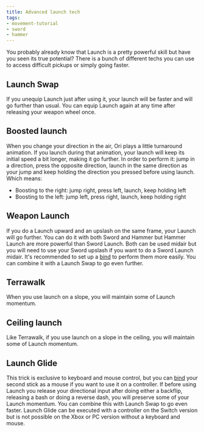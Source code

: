 ```yaml
---
title: Advanced launch tech
tags:
- movement-tutorial
- sword
- hammer
---
```


You probably already know that Launch is a pretty powerful skill but have you seen its true potential? There is a bunch of different techs you can use to access difficult pickups or simply going faster.

## Launch Swap

If you unequip Launch just after using it, your launch will be faster and will go further than usual. You can equip Launch again at any time after releasing your weapon wheel once.

<youtube-video id="hkMq5wMOjy8"></youtube-video>

## Boosted launch

When you change your direction in the air, Ori plays a little turnaround animation. If you launch during that animation, your launch will keep its initial speed a bit longer, making it go further.
In order to perform it: jump in a direction, press the opposite direction, launch in the same direction as your jump and keep holding the direction you pressed before using launch. Which means:
* Boosting to the right: jump right, press left, launch, keep holding left
* Boosting to the left:  jump left, press right, launch, keep holding right

<youtube-video id="zeLow-pN5-I"></youtube-video>

## Weapon Launch

If you do a Launch upward and an upslash on the same frame, your Launch will go further. You can do it with both Sword and Hammer but Hammer Launch are more powerful than Sword Launch. Both can be used midair but you will need to use your Sword upslash if you want to do a Sword Launch midair. It's recommended to set up a [bind](/features/keybinds) to perform them more easily.
You can combine it with a Launch Swap to go even further.

<youtube-video id="7CVboUqFXTs"></youtube-video>

<youtube-video id="EFAdzdzsXL8"></youtube-video>

## Terrawalk

When you use launch on a slope, you will maintain some of Launch momentum.

<youtube-video id="QDljiJoczfs"></youtube-video>

## Ceiling launch

Like Terrawalk, if you use launch on a slope in the ceiling, you will maintain some of Launch momentum.

<youtube-video id="fCEsuef9EUQ"></youtube-video>

## Launch Glide

This trick is exclusive to keyboard and mouse control, but you can [bind](/features/keybinds) your second stick as a mouse if you want to use it on a controller.
If before using Launch you release your directional input after doing either a backflip, releasing a bash or doing a reverse dash, you will preserve some of your Launch momentum.
You can combine this with Launch Swap to go even faster.
Launch Glide can be executed with a controller on the Switch version but is not possible on the Xbox or PC version without a keyboard and mouse.

<youtube-video id="aVQNR97Y7cI"></youtube-video>
